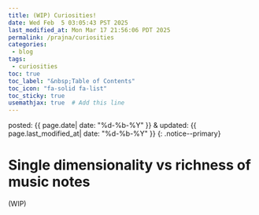 ```yaml
---
title: (WIP) Curiosities!
date: Wed Feb  5 03:05:43 PST 2025
last_modified_at: Mon Mar 17 21:56:06 PDT 2025
permalink: /prajna/curiosities
categories:
 - blog
tags:
 - curiosities
toc: true
toc_label: "&nbsp;Table of Contents"
toc_icon: "fa-solid fa-list"
toc_sticky: true
usemathjax: true  # Add this line
---
```


<!--tags: {% for tag in page.tags %} <a href="/tags/#{{ tag }}">{{ tag }}</a> {% endfor %}
<br>
cats: {% for category in page.categories %} <a href="/categories/#{{ category }}">{{ category }}</a> {% endfor %}-->

posted: {{ page.date| date: "%d-%b-%Y" }}
&amp;
updated: {{ page.last_modified_at| date: "%d-%b-%Y" }}
{: .notice--primary}


# Single dimensionality vs richness of music notes

(WIP)

